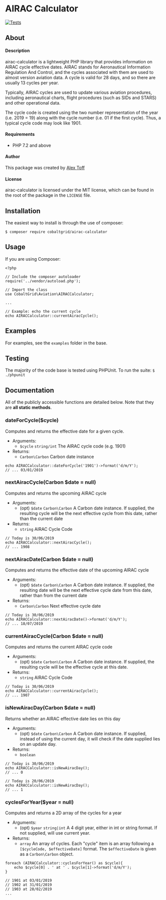 
# AIRAC Calculator
[![Tests](https://github.com/atoff/airac-calculator/actions/workflows/test.yml/badge.svg)](https://github.com/atoff/airac-calculator/actions/workflows/test.yml)
## About

#### Description
airac-calculator is a lightweight PHP library that provides information on AIRAC cycle effective dates. AIRAC stands for Aeronautical Information Regulation And Control, and the cycles associated with them are used to almost version aviation data. A cycle is valid for 28 days, and so there are usually 13 cycles per year.

Typically, AIRAC cycles are used to update various aviation procedures, including aeronautical charts, flight procedures (such as SIDs and STARS) and other operational data.

The cycle code is created using the two number representation of the year (i.e. 2019 = 19) along with the cycle number (i.e. 01 if the first cycle). Thus, a typical cycle code may look like 1901.

#### Requirements
* PHP 7.2 and above

#### Author
This package was created by [Alex Toff](https://alextoff.uk)

#### License
airac-calculator is licensed under the MIT license, which can be found in the root of the package in the `LICENSE` file.

## Installation

The easiest way to install is through the use of composer:
```
$ composer require cobaltgrid/airac-calculator
```

## Usage
If you are using Composer:
```
<?php

// Include the composer autoloader
require('../vendor/autoload.php');

// Import the class
use CobaltGrid\Aviation\AIRACCalculator;

...

// Example: echo the current cycle
echo AIRACCalculator::currentAiracCycle();
```

## Examples
For examples, see the `examples` folder in the base.

## Testing
The majority of the code base is tested using PHPUnit. To run the suite:
`$ ./phpunit`

## Documentation
All of the publicly accessible functions are detailed below. Note that they are **all static methods**.

### dateForCycle($cycle)
Computes and returns the effective date for a given cycle.
* Arguments:
	* `$cycle` `string/int` The AIRAC cycle code (e.g. 1901)
* Returns:
	* `Carbon\Carbon` Carbon date instance
```
echo AIRACCalculator::dateForCycle('1901')->format('d/m/Y');
// ... 03/01/2019
```

### nextAiracCycle(Carbon $date = null)
Computes and returns the upcoming AIRAC cycle
* Arguments:
	* (opt) `$date` `Carbon\Carbon` A Carbon date instance. If supplied, the resulting cycle will be the next effective cycle from this date, rather than the current date
* Returns:
	* `string` AIRAC Cycle Code
```
// Today is 30/06/2019
echo AIRACCalculator::nextAiracCycle();
// ... 1908
```

### nextAiracDate(Carbon $date = null)
Computes and returns the effective date of the upcoming AIRAC cycle
* Arguments:
	* (opt) `$date` `Carbon\Carbon` A Carbon date instance. If supplied, the resulting date will be the next effective cycle date from this date, rather than from the current date
* Returns:
	* `Carbon\Carbon` Next effective cycle date
```
// Today is 30/06/2019
echo AIRACCalculator::nextAiracDate()->format('d/m/Y');
// ... 18/07/2019
```

### currentAiracCycle(Carbon $date = null)
Computes and returns the current AIRAC cycle code
* Arguments:
	* (opt) `$date` `Carbon\Carbon` A Carbon date instance. If supplied, the resulting cycle will be the effective cycle at this date.
* Returns:
	* `string` AIRAC Cycle Code
```
// Today is 30/06/2019
echo AIRACCalculator::currentAiracCycle();
// ... 1907
```

### isNewAiracDay(Carbon $date = null)
Returns whether an AIRAC effective date lies on this day
* Arguments:
	* (opt) `$date` `Carbon\Carbon` A Carbon date instance. If supplied, instead of using the current day, it will check if the date supplied lies on an update day.
* Returns:
	* `boolean`
```
// Today is 30/06/2019
echo AIRACCalculator::isNewAiracDay();
// ... 0

// Today is 20/06/2019
echo AIRACCalculator::isNewAiracDay();
// ... 1
```

### cyclesForYear($year = null)
Computes and returns a 2D array of the cycles for a year
* Arguments:
	* (opt) `$year` `string|int` A 4 digit year, either in int or string format. If not supplied, will use current year.
* Returns:
	* `array` An array of cycles. Each "cycle" item is an array following a `[$cycleCode, $effectiveDate]` format. The `$effectiveDate` is given as a `Carbon\Carbon` object.
```
foreach (AIRACCalculator::cyclesForYear() as $cycle){
	echo $cycle[0] . ' at ' . $cycle[1]->format('d/m/Y');
}

// 1901 at 03/01/2019
// 1902 at 31/01/2019
// 1903 at 28/02/2019
...
```
